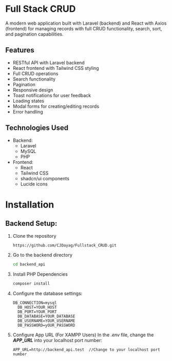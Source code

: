 # Full Stack CRUD
A modern web application built with Laravel (backend) and React with Axios (frontend) for managing records with full CRUD functionality, search, sort, and pagination capabilities.

## Features

- RESTful API with Laravel backend
- React frontend with Tailwind CSS styling
- Full CRUD operations
- Search functionality
- Pagination
- Responsive design
- Toast notifications for user feedback
- Loading states
- Modal forms for creating/editing records
- Error handling

## Technologies Used

- Backend:
  - Laravel
  - MySQL
  - PHP
- Frontend:
  - React
  - Tailwind CSS
  - shadcn/ui components
  - Lucide icons

# Installation

## Backend Setup:
1. Clone the repository
   ```bash
   https://github.com/CJDayag/Fullstack_CRUD.git
   ```
2. Go to the backend directory
   ```bash
   cd backend_api
   ```
3. Install PHP Dependencies
   ```bash
   composer install
   ```
4. Configure the database settings:
   ```text
   DB_CONNECTION=mysql
     DB_HOST=YOUR_HOST
     DB_PORT=YOUR_PORT
     DB_DATABASE=YOUR_DATABASE
     DB_USERNAME=YOUR_USERNAME
     DB_PASSWORD=yOUR_PASSWORD
   ```
5. Configure App URL (For XAMPP Users)
   In the _.env_ file, change the **_APP_URL_** into your localhost port number:
   ```text
   APP_URL=http://backend_api.test  //Change to your localhost port number
   ```
   
   
